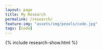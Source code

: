 ```yaml
---
layout: page
title: My Research
permalink: /research/
feature-img: "assets/img/pexels/code.jpg"
tags: [Code]
---
```


{% include research-show.html %}


